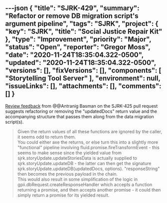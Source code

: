 ---json
{
  "title": "SJRK-429",
  "summary": "Refactor or remove DB migration script's argument pipeline",
  "tags": "SJRK",
  "project": {
    "key": "SJRK",
    "title": "Social Justice Repair Kit"
  },
  "type": "Improvement",
  "priority": "Major",
  "status": "Open",
  "reporter": "Gregor Moss",
  "date": "2020-11-24T18:35:04.322-0500",
  "updated": "2020-11-24T18:35:04.322-0500",
  "versions": [],
  "fixVersions": [],
  "components": [
    "Storytelling Tool Server"
  ],
  "environment": null,
  "issueLinks": [],
  "attachments": [],
  "comments": []
}
---
[Review feedback](https://github.com/fluid-project/sjrk-story-telling/pull/102#pullrequestreview-536966484) from @@Antranig Basman on the SJRK-425 pull request suggests refactoring or removing the "updatedDocs" return value and the accompanying structure that passes them along from the data migration script(s).

> Given the return values of all these functions are ignored by the caller, it seems odd to return them.\
> You could either axe the returns, or else turn this into a slightly more "functional" pipeline involving fluid.promise.fireTransformEvent - this seems to make sense since the yielded value from sjrk.storyUpdate.updateStoriesData is actually supplied to sjrk.storyUpdate.updateDB - the latter can then get the signature sjrk.storyUpdate.updateDB(updatedDocs, options). "responseString" then becomes the previous payload in the chain.\
> This would also result in some simplification of the logic in gpii.dbRequest.createResponseHandler which accepts a function returning a promise, and then accepts another promise - it could then simply return a promise for its yielded result.

        